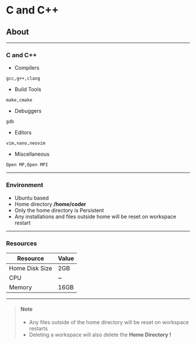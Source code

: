 # C and C++

## About
---

### C and C++
- Compilers 
```
gcc,g++,clang
```
- Build Tools
```
make,cmake
```
- Debuggers
```
gdb
```
- Editors
```
vim,nano,neovim
```
- Miscellaneous
```
Open MP,Open MPI
```

---

### Environment
- Ubuntu based
- Home directory **/home/coder**
- Only the home directory is Persistent
- Any installations and files outside home will be reset on workspace restart

---
### Resources
| Resource       | Value |
| -------------- | ----- |
| Home Disk Size | 2GB   |
| CPU            | ~     |
| Memory         | 16GB  |

---
> #### Note
> - Any files outside of the home directory will be reset on workspace restarts
> - Deleting a workspace will also delete the **Home Directory !**
